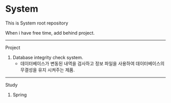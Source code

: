 # System

This is System root repository

When i have free time, add behind project.

-----------------------------------
Project

1. Database integrity check system.
   * 데이터베이스가 변동된 내역을 검사하고 정보 파일을 사용하여 데이터베이스의 무결성을 유지 시켜주는 제품.

-----------------------------------
Study

1. Spring

